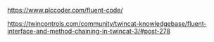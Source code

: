 
https://www.plccoder.com/fluent-code/

https://twincontrols.com/community/twincat-knowledgebase/fluent-interface-and-method-chaining-in-twincat-3/#post-278